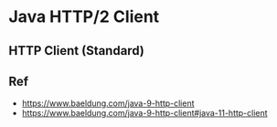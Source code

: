 # Java HTTP/2 Client

## HTTP Client (Standard)

## Ref
* https://www.baeldung.com/java-9-http-client
* https://www.baeldung.com/java-9-http-client#java-11-http-client
